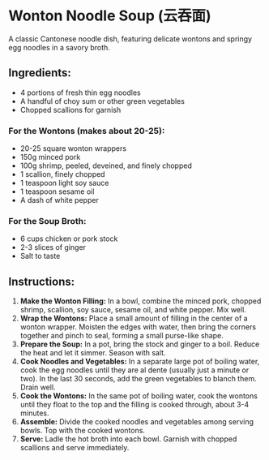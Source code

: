 
# Wonton Noodle Soup (云吞面)

A classic Cantonese noodle dish, featuring delicate wontons and springy egg noodles in a savory broth.

## Ingredients:
*   4 portions of fresh thin egg noodles
*   A handful of choy sum or other green vegetables
*   Chopped scallions for garnish

### For the Wontons (makes about 20-25):
*   20-25 square wonton wrappers
*   150g minced pork
*   100g shrimp, peeled, deveined, and finely chopped
*   1 scallion, finely chopped
*   1 teaspoon light soy sauce
*   1 teaspoon sesame oil
*   A dash of white pepper

### For the Soup Broth:
*   6 cups chicken or pork stock
*   2-3 slices of ginger
*   Salt to taste

## Instructions:
1.  **Make the Wonton Filling:** In a bowl, combine the minced pork, chopped shrimp, scallion, soy sauce, sesame oil, and white pepper. Mix well.
2.  **Wrap the Wontons:** Place a small amount of filling in the center of a wonton wrapper. Moisten the edges with water, then bring the corners together and pinch to seal, forming a small purse-like shape.
3.  **Prepare the Soup:** In a pot, bring the stock and ginger to a boil. Reduce the heat and let it simmer. Season with salt.
4.  **Cook Noodles and Vegetables:** In a separate large pot of boiling water, cook the egg noodles until they are al dente (usually just a minute or two). In the last 30 seconds, add the green vegetables to blanch them. Drain well.
5.  **Cook the Wontons:** In the same pot of boiling water, cook the wontons until they float to the top and the filling is cooked through, about 3-4 minutes.
6.  **Assemble:** Divide the cooked noodles and vegetables among serving bowls. Top with the cooked wontons.
7.  **Serve:** Ladle the hot broth into each bowl. Garnish with chopped scallions and serve immediately.